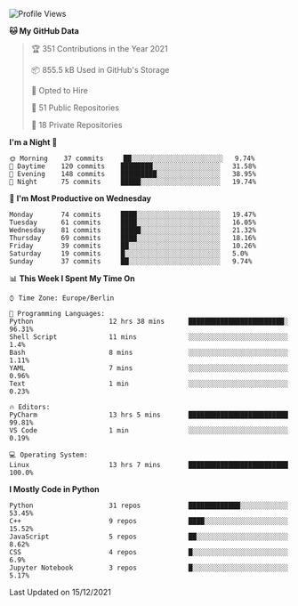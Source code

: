 <!--START_SECTION:waka-->
![Profile Views](http://img.shields.io/badge/Profile%20Views-36-blue)

**🐱 My GitHub Data** 

> 🏆 351 Contributions in the Year 2021
 > 
> 📦 855.5 kB Used in GitHub's Storage 
 > 
> 💼 Opted to Hire
 > 
> 📜 51 Public Repositories 
 > 
> 🔑 18 Private Repositories  
 > 
**I'm a Night 🦉** 

```text
🌞 Morning    37 commits     ██░░░░░░░░░░░░░░░░░░░░░░░   9.74% 
🌆 Daytime    120 commits    ████████░░░░░░░░░░░░░░░░░   31.58% 
🌃 Evening    148 commits    █████████░░░░░░░░░░░░░░░░   38.95% 
🌙 Night      75 commits     █████░░░░░░░░░░░░░░░░░░░░   19.74%

```
📅 **I'm Most Productive on Wednesday** 

```text
Monday       74 commits     ████░░░░░░░░░░░░░░░░░░░░░   19.47% 
Tuesday      61 commits     ████░░░░░░░░░░░░░░░░░░░░░   16.05% 
Wednesday    81 commits     █████░░░░░░░░░░░░░░░░░░░░   21.32% 
Thursday     69 commits     ████░░░░░░░░░░░░░░░░░░░░░   18.16% 
Friday       39 commits     ██░░░░░░░░░░░░░░░░░░░░░░░   10.26% 
Saturday     19 commits     █░░░░░░░░░░░░░░░░░░░░░░░░   5.0% 
Sunday       37 commits     ██░░░░░░░░░░░░░░░░░░░░░░░   9.74%

```


📊 **This Week I Spent My Time On** 

```text
⌚︎ Time Zone: Europe/Berlin

💬 Programming Languages: 
Python                   12 hrs 38 mins      ████████████████████████░   96.31% 
Shell Script             11 mins             ░░░░░░░░░░░░░░░░░░░░░░░░░   1.4% 
Bash                     8 mins              ░░░░░░░░░░░░░░░░░░░░░░░░░   1.11% 
YAML                     7 mins              ░░░░░░░░░░░░░░░░░░░░░░░░░   0.96% 
Text                     1 min               ░░░░░░░░░░░░░░░░░░░░░░░░░   0.23%

🔥 Editors: 
PyCharm                  13 hrs 5 mins       █████████████████████████   99.81% 
VS Code                  1 min               ░░░░░░░░░░░░░░░░░░░░░░░░░   0.19%

💻 Operating System: 
Linux                    13 hrs 7 mins       █████████████████████████   100.0%

```

**I Mostly Code in Python** 

```text
Python                   31 repos            █████████████░░░░░░░░░░░░   53.45% 
C++                      9 repos             ████░░░░░░░░░░░░░░░░░░░░░   15.52% 
JavaScript               5 repos             ██░░░░░░░░░░░░░░░░░░░░░░░   8.62% 
CSS                      4 repos             █░░░░░░░░░░░░░░░░░░░░░░░░   6.9% 
Jupyter Notebook         3 repos             █░░░░░░░░░░░░░░░░░░░░░░░░   5.17%

```



 Last Updated on 15/12/2021
<!--END_SECTION:waka-->　　
